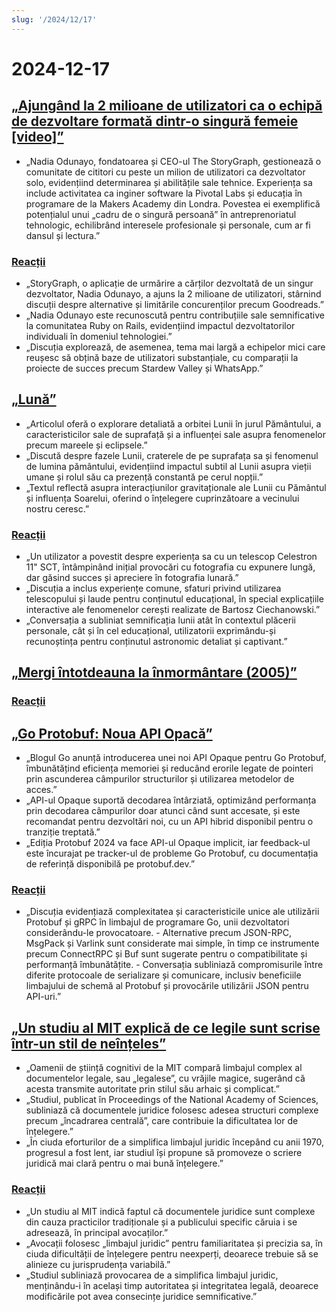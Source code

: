 ```yaml
---
slug: '/2024/12/17'
---
```


# 2024-12-17

## [„Ajungând la 2 milioane de utilizatori ca o echipă de dezvoltare formată dintr-o singură femeie [video]”](https://brightonruby.com/2024/getting-to-2-million-users-as-a-one-woman-dev-team/)

- „Nadia Odunayo, fondatoarea și CEO-ul The StoryGraph, gestionează o comunitate de cititori cu peste un milion de utilizatori ca dezvoltator solo, evidențiind determinarea și abilitățile sale tehnice. Experiența sa include activitatea ca inginer software la Pivotal Labs și educația în programare de la Makers Academy din Londra. Povestea ei exemplifică potențialul unui „cadru de o singură persoană” în antreprenoriatul tehnologic, echilibrând interesele profesionale și personale, cum ar fi dansul și lectura.”

### [Reacții](https://news.ycombinator.com/item?id=42441333)

- „StoryGraph, o aplicație de urmărire a cărților dezvoltată de un singur dezvoltator, Nadia Odunayo, a ajuns la 2 milioane de utilizatori, stârnind discuții despre alternative și limitările concurenților precum Goodreads.”
- „Nadia Odunayo este recunoscută pentru contribuțiile sale semnificative la comunitatea Ruby on Rails, evidențiind impactul dezvoltatorilor individuali în domeniul tehnologiei.”
- „Discuția explorează, de asemenea, tema mai largă a echipelor mici care reușesc să obțină baze de utilizatori substanțiale, cu comparații la proiecte de succes precum Stardew Valley și WhatsApp.”

## [„Lună”](https://ciechanow.ski/moon/)

- „Articolul oferă o explorare detaliată a orbitei Lunii în jurul Pământului, a caracteristicilor sale de suprafață și a influenței sale asupra fenomenelor precum mareele și eclipsele.”
- „Discută despre fazele Lunii, craterele de pe suprafața sa și fenomenul de lumina pământului, evidențiind impactul subtil al Lunii asupra vieții umane și rolul său ca prezență constantă pe cerul nopții.”
- „Textul reflectă asupra interacțiunilor gravitaționale ale Lunii cu Pământul și influența Soarelui, oferind o înțelegere cuprinzătoare a vecinului nostru ceresc.”

### [Reacții](https://news.ycombinator.com/item?id=42443229)

- „Un utilizator a povestit despre experiența sa cu un telescop Celestron 11" SCT, întâmpinând inițial provocări cu fotografia cu expunere lungă, dar găsind succes și apreciere în fotografia lunară.”
- „Discuția a inclus experiențe comune, sfaturi privind utilizarea telescopului și laude pentru conținutul educațional, în special explicațiile interactive ale fenomenelor cerești realizate de Bartosz Ciechanowski.”
- „Conversația a subliniat semnificația lunii atât în contextul plăcerii personale, cât și în cel educațional, utilizatorii exprimându-și recunoștința pentru conținutul astronomic detaliat și captivant.”

## [„Mergi întotdeauna la înmormântare (2005)”](https://www.npr.org/2005/08/08/4785079/always-go-to-the-funeral)

### [Reacții](https://news.ycombinator.com/item?id=42435972)

## [„Go Protobuf: Noua API Opacă”](https://go.dev/blog/protobuf-opaque)

- „Blogul Go anunță introducerea unei noi API Opaque pentru Go Protobuf, îmbunătățind eficiența memoriei și reducând erorile legate de pointeri prin ascunderea câmpurilor structurilor și utilizarea metodelor de acces.”
- „API-ul Opaque suportă decodarea întârziată, optimizând performanța prin decodarea câmpurilor doar atunci când sunt accesate, și este recomandat pentru dezvoltări noi, cu un API hibrid disponibil pentru o tranziție treptată.”
- „Ediția Protobuf 2024 va face API-ul Opaque implicit, iar feedback-ul este încurajat pe tracker-ul de probleme Go Protobuf, cu documentația de referință disponibilă pe protobuf.dev.”

### [Reacții](https://news.ycombinator.com/item?id=42434947)

- „Discuția evidențiază complexitatea și caracteristicile unice ale utilizării Protobuf și gRPC în limbajul de programare Go, unii dezvoltatori considerându-le provocatoare. - Alternative precum JSON-RPC, MsgPack și Varlink sunt considerate mai simple, în timp ce instrumente precum ConnectRPC și Buf sunt sugerate pentru o compatibilitate și performanță îmbunătățite. - Conversația subliniază compromisurile între diferite protocoale de serializare și comunicare, inclusiv beneficiile limbajului de schemă al Protobuf și provocările utilizării JSON pentru API-uri.”

## [„Un studiu al MIT explică de ce legile sunt scrise într-un stil de neînțeles”](https://news.mit.edu/2024/mit-study-explains-laws-incomprehensible-writing-style-0819)

- „Oamenii de știință cognitivi de la MIT compară limbajul complex al documentelor legale, sau „legalese”, cu vrăjile magice, sugerând că acesta transmite autoritate prin stilul său arhaic și complicat.”
- „Studiul, publicat în Proceedings of the National Academy of Sciences, subliniază că documentele juridice folosesc adesea structuri complexe precum „încadrarea centrală”, care contribuie la dificultatea lor de înțelegere.”
- „În ciuda eforturilor de a simplifica limbajul juridic începând cu anii 1970, progresul a fost lent, iar studiul își propune să promoveze o scriere juridică mai clară pentru o mai bună înțelegere.”

### [Reacții](https://news.ycombinator.com/item?id=42438175)

- „Un studiu al MIT indică faptul că documentele juridice sunt complexe din cauza practicilor tradiționale și a publicului specific căruia i se adresează, în principal avocaților.”
- „Avocații folosesc „limbajul juridic” pentru familiaritatea și precizia sa, în ciuda dificultății de înțelegere pentru neexperți, deoarece trebuie să se alinieze cu jurisprudența variabilă.”
- „Studiul subliniază provocarea de a simplifica limbajul juridic, menținându-i în același timp autoritatea și integritatea legală, deoarece modificările pot avea consecințe juridice semnificative.”

<head>
  <meta property="og:title" content="„Ajungând la 2 milioane de utilizatori ca o echipă de dezvoltare formată dintr-o singură femeie [video]”" />
  <meta property="og:type" content="website" />
  <meta property="og:image" content="https://og.cho.sh/api/og/?title=%E2%80%9EAjung%C3%A2nd%20la%202%20milioane%20de%20utilizatori%20ca%20o%20echip%C4%83%20de%20dezvoltare%20format%C4%83%20dintr-o%20singur%C4%83%20femeie%20%5Bvideo%5D%E2%80%9D&subheading=mar%C8%9Bi%2C%2017%20decembrie%202024%3A%20Rezumat%20Hacker%20News" />
</head>
